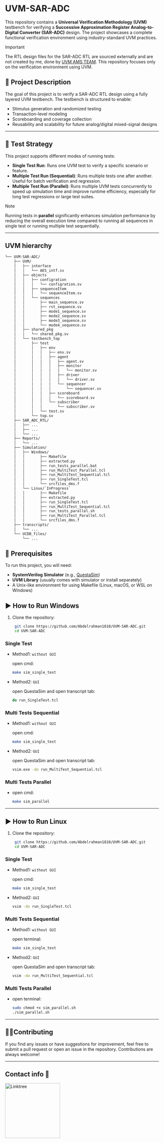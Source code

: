# UVM-SAR-ADC

This repository contains a **Universal Verification Methodology (UVM)** testbench for verifying a **Successive Approximation Register Analog-to-Digital Converter (SAR-ADC)** design. The project showcases a complete functional verification environment using industry-standard UVM practices.

> [!IMPORTANT]
> The RTL design files for the SAR-ADC RTL are sourced externally and are not created by me, done by [UVM AMS TEAM](https://docs.google.com/document/d/1hYTKV5uwAwiOqRAxozzYEXZuelAb0_p5_eVgXfvsk0M/edit?usp=sharing). This repository focuses only on the verification environment using UVM.

## 🧪 Project Description

The goal of this project is to verify a SAR-ADC RTL design using a fully layered UVM testbench. The testbench is structured to enable:

- Stimulus generation and randomized testing
- Transaction-level modeling
- Scoreboarding and coverage collection
- Reusability and scalability for future analog/digital mixed-signal designs

---

## 🧠 Test Strategy

This project supports different modes of running tests:

- **Single Test Run**: Runs one UVM test to verify a specific scenario or feature.
- **Multiple Test Run (Sequential)**: Runs multiple tests one after another. Useful for batch verification and regression.
- **Multiple Test Run (Parallel)**: Runs multiple UVM tests concurrently to speed up simulation time and improve runtime efficiency, especially for long test regressions or large test suites.

<!-- > 💡 **Note:** Running tests in **parallel** significantly enhances simulation performance by reducing the overall execution time compared to running them sequentially. -->

> [!NOTE]
> Running tests in **parallel** significantly enhances simulation performance by reducing the overall execution time compared to running all sequences in single test or running multiple test sequentially.
---

##  UVM hierarchy

```sh
└── UVM-SAR-ADC/
    ├── UVM/
    │   ├── interface
    │   │   └── AES_intf.sv
    │   ├── objects
    │   │   ├── configration
    │   │   │   └── configration.sv
    │   │   ├── sequenceItem
    │   │   │   └── sequenceItem.sv
    │   │   └── sequences
    │   │       ├── main_sequence.sv
    │   │       ├── rst_sequence.sv
    │   │       ├── mode1_sequence.sv
    │   │       ├── mode2_sequence.sv
    │   │       ├── mode3_sequence.sv
    │   │       └── mode4_sequence.sv
    │   ├── shared_pkg
    │   │   └── shared_pkg.sv
    │   └── testbench_top
    │       ├── test
    │       │   ├── env
    │       │   │   ├── env.sv
    │       │   │   ├── agent
    │       │   │   │   ├── agent.sv
    │       │   │   │   ├── monitor
    │       │   │   │   │   └── monitor.sv
    │       │   │   │   ├── driver
    │       │   │   │   │   └── driver.sv
    │       │   │   │   └── sequencer
    │       │   │   │       └── sequencer.sv
    │       │   │   ├── scoreboard
    │       │   │   │   └── scoreboard.sv
    │       │   │   └── subscriber
    │       │   │       └── subscriber.sv
    │       │   └── test.sv
    │       └── top.sv
    ├── SAR_ADC_RTL/
    │   ├── ...
    │   ├── ...
    │   └── ...
    ├── Reports/
    │   └── ...
    ├── Simulation/
    │   ├── Windows/
    │   │       ├── Makefile
    │   │       ├── extracted.py
    │   │       ├── run_tests_parallel.bat
    │   │       ├── run_MultiTest_Parallel.tcl
    │   │       ├── run_MultiTest_Sequential.tcl
    │   │       ├── run_SingleTest.tcl
    │   │       └── srcfiles_dms.f
    │   └── Linux/`InProgress`
    │   │       ├── Makefile
    │   │       ├── extracted.py
    │   │       ├── run_SingleTest.tcl
    │   │       ├── run_MultiTest_Sequential.tcl
    │   │       ├── run_tests_parallel.sh
    │   │       ├── run_MultiTest_Parallel.tcl
    │   │       └── srcfiles_dms.f
    ├── transcripts/
    │   └── ...
    └── UCDB_files/
        └── ...
```



## 🔧 Prerequisites

To run this project, you will need:

- **SystemVerilog Simulator** (e.g., [QuestaSim](https://eda.sw.siemens.com/en-US/ic/questa/))
- **UVM Library** (usually comes with simulator or install separately)
- A Unix-like environment for using Makefile (Linux, macOS, or WSL on Windows)

## ▶️ How to Run Windows

1. Clone the repository:
   ```bash
    git clone https://github.com/Abdelrahman1810/UVM-SAR-ADC.git
    cd UVM-SAR-ADC
    ```

### Single Test
- Method1: `without GUI`

    open cmd:
   ```bash
   make sim_single_test
    ```
- Method2: `GUI` 

    open QuestaSim and open transcript tab:
   ```bash
   do run_SingleTest.tcl
    ```

### Multi Tests Sequential
- Method1: `without GUI`

    open cmd:
   ```bash
   make sim_single_test
    ```
- Method2: `GUI`

    open QuestaSim and open transcript tab:
    ```bash
    vsim.exe -do run_MultiTest_Sequential.tcl
    ```

### Multi Tests Parallel
-   open cmd:
    ```bash
    make sim_parallel
    ```


---

## ▶️ How to Run Linux

1. Clone the repository:
   ```bash
    git clone https://github.com/Abdelrahman1810/UVM-SAR-ADC.git
    cd UVM-SAR-ADC
    ```

### Single Test
- Method1: `without GUI`

    open cmd:
   ```bash
   make sim_single_test
    ```
- Method2: `GUI` 

   ```bash
   vsim -do run_SingleTest.tcl
    ```

### Multi Tests Sequential
- Method1: `without GUI`

    open terminal:
   ```bash
   make sim_single_test
    ```
- Method2: `GUI`

    open QuestaSim and open transcript tab:
    ```bash
    vsim -do run_MultiTest_Sequential.tcl
    ```

### Multi Tests Parallel
-   open terminal:
    ```bash
    sudo chmod +x sim_parallel.sh
    ./sim_parallel.sh
    ```


---

## 🧑‍💻Contributing
If you find any issues or have suggestions for improvement, feel free to submit a pull request or open an issue in the repository. Contributions are always welcome!

---

## Contact info 💜
<a href="https://linktr.ee/A_Hassanen" target="_blank">
  <img align="left" alt="Linktree" width="180px" src="https://app.ashbyhq.com/api/images/org-theme-wordmark/b3f78683-a307-4014-b236-373f18850e2c/d54b020a-ff53-455a-9d52-c90c0f4f2081.png" />
</a> 
<br>
<br>
